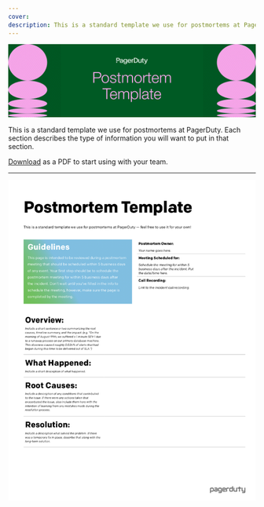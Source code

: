 ```yaml
---
cover:
description: This is a standard template we use for postmortems at PagerDuty. Each section describes the type of information you will want to put in that section.
---
```

![Postmortem Template](../assets/img/headers/Postmortems-Template.png)


This is a standard template we use for postmortems at PagerDuty. Each section describes the type of information you will want to put in that section.

[Download](../assets/pdf/PostmortemTemplate.pdf) as a PDF to start using with your team.

---
![Template](../assets/img/thumbnails/PostmortemTemplate_preview.png)
